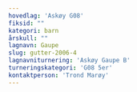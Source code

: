 ```yaml
---
hovedlag: 'Askøy G08'
fiksid: ""
kategori: barn
årskull: ""
lagnavn: Gaupe
slug: gutter-2006-4
lagnavniturnering: 'Askøy Gaupe B'
turneringskategori: 'G08 5er'
kontaktperson: 'Trond Marøy'
---
```

